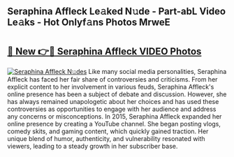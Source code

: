 ## Seraphina Affleck Le𝚊ked N𝚞de - Part-abL Video Le𝚊ks - Hot Onlyf𝚊ns Photos MrweE

# <h2><a href="http://ab27665.deff.icu/?id=Seraphina+Affleck">🔗 New 👉🔴 Seraphina Affleck VIDEO Photos</a></h2>

[![Seraphina Affleck N𝚞des](https://i.imgur.com/rIISA9y.gif)](http://ab27665.deff.icu/?id=Seraphina+Affleck)
Like many social media personalities, Seraphina Affleck has faced her fair share of controversies and criticisms. From her explicit content to her involvement in various feuds, Seraphina Affleck's online presence has been a subject of debate and discussion. However, she has always remained unapologetic about her choices and has used these controversies as opportunities to engage with her audience and address any concerns or misconceptions. In 2015, Seraphina Affleck expanded her online presence by creating a YouTube channel. She began posting vlogs, comedy skits, and gaming content, which quickly gained traction. Her unique blend of humor, authenticity, and vulnerability resonated with viewers, leading to a steady growth in her subscriber base.
